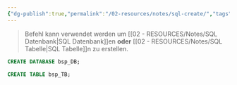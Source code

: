```yaml
---
{"dg-publish":true,"permalink":"/02-resources/notes/sql-create/","tags":["code/SQL"],"noteIcon":"","updated":"2025-04-30T13:06:19.000+02:00"}
---
```


>Befehl kann verwendet werden um [[02 - RESOURCES/Notes/SQL Datenbank\|SQL Datenbank]]en **oder** [[02 - RESOURCES/Notes/SQL Tabelle\|SQL Tabelle]]n zu erstellen.

```sql
CREATE DATABASE bsp_DB;
```

```sql
CREATE TABLE bsp_TB;
```